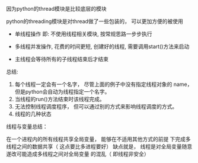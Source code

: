 因为python的thread模块是⽐较底层的模块

python的threading模块是对thread做了⼀些包装的， 可以更加⽅便的被使⽤

* 单线程操作 即: 不使用线程相关模块, 按常规思路一步步执行

* 多线程并发操作, 花费的时间更短, 创建好的线程, 需要调用start()方法来启动

* 主线程会等待所有的⼦线程结束后才结束

总结:
1. 每个线程⼀定会有⼀个名字， 尽管上⾯的例⼦中没有指定线程对象的
    name， 但是python会⾃动为线程指定⼀个名字。
2. 当线程的run()⽅法结束时该线程完成。
3. ⽆法控制线程调度程序， 但可以通过别的⽅式来影响线程调度的⽅式。
4. 线程的⼏种状态

线程与变量总结：

在⼀个进程内的所有线程共享全局变量， 能够在不适⽤其他⽅式的前提
下完成多线程之间的数据共享（ 这点要⽐多进程要好）
缺点就是， 线程是对全局变量随意遂改可能造成多线程之间对全局变量
的混乱（ 即线程⾮安全）